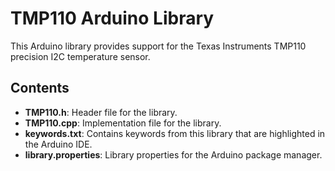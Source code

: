 # TMP110 Arduino Library

This Arduino library provides support for the Texas Instruments TMP110 precision I2C temperature sensor.

## Contents

- **TMP110.h**: Header file for the library.
- **TMP110.cpp**: Implementation file for the library.
- **keywords.txt**: Contains keywords from this library that are highlighted in the Arduino IDE.
- **library.properties**: Library properties for the Arduino package manager.
